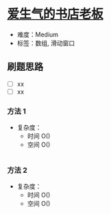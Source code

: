 # [爱生气的书店老板](https://leetcode-cn.com/problems/grumpy-bookstore-owner/)

- 难度：Medium
- 标签：数组, 滑动窗口

## 刷题思路

- [ ] xx
- [ ] xx

### 方法 1

- 复杂度：
    - 时间 O()
    - 空间 O()

``` js

```

### 方法 2

- 复杂度：
    - 时间 O()
    - 空间 O()

``` js

```
